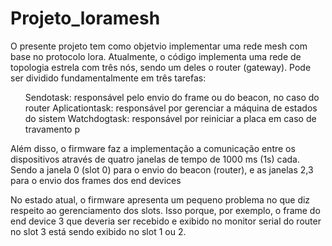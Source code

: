 # Projeto_loramesh
<p>O presente projeto tem como objetvio implementar uma rede mesh com base no protocolo lora. Atualmente, o código implementa uma rede de topologia estrela com três nós, sendo um deles o router (gateway). Pode ser dividido fundamentalmente em três tarefas:</p>
<ul>
  <l>Sendotask: responsável pelo envio do frame ou do beacon, no caso do router</l>
  <l>Aplicationtask: responsável por gerenciar a máquina de estados do sistem</l>
  <l>Watchdogtask: responsável por reiniciar a placa em caso de travamento p</l>
</ul>
<p>Além disso, o firmware faz a implementação a comunicação entre os dispositivos através de quatro janelas de tempo de 1000 ms (1s) cada. Sendo a janela 0 (slot 0) para o envio do beacon (router), e as janelas 2,3 para o envio dos frames dos end devices</p>
<p>No estado atual, o firmware apresenta um pequeno problema no que diz respeito ao gerenciamento dos slots. Isso porque, por exemplo, o frame do end device 3 que deveria ser recebido e exibido no monitor serial do router no slot 3 está sendo exibido no slot 1 ou 2.</p>


